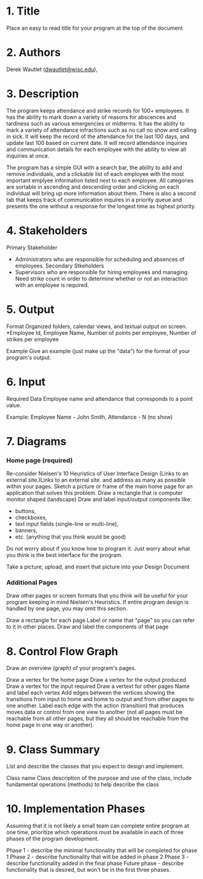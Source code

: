 # 1. Title
Place an easy to read title for your program at the top of the document

# 2. Authors
Derek Wautlet (dwautlet@wisc.edu), 

# 3. Description
 The program keeps attendance and strike records for 100+ employees. It has the ability to mark down a variety of reasons for abscences and tardiness such as various emergencies or midterms. It has the ability to mark a variety of attendance infractions such as no call no show and calling in sick. It will keep the record of the attendance for the last 100 days, and update last 100 based on current date. It will record attendance inquiries and communication details for each employee with the ability to view all inquiries at once.
 
 The program has a simple GUI with a search bar, the ability to add and remove individuals, and a clickable list of each employee with the most important emplyee information listed next to each employee. All categories are sortable in ascending and descending order and clicking on each individual will bring up more information about them. There is also a second tab that keeps track of communication inquires in a priority queue and presents the one without a response for the longest time as highest priority.

# 4. Stakeholders
Primary Stakeholder
* Administrators who are responsible for scheduling and absences of employees.
Secondary Stkeholders
* Supervisors who are responsible for hiring employees and managing. Need strike count in order to determine whether or not an interaction with an employee is required.

# 5. Output
Format
Organized folders, calendar views, and textual output on screen.  
*Employee Id, Employee Name, Number of points per employee, Number of strikes per employee

Example
Give an example (just make up the "data") for the format of your program's output.

# 6. Input
Required Data
Employee name and attendance that corresponds to a point value.

Example: Employee Name - John Smith, Attendance - N (no show)


# 7. Diagrams
### Home page (required)
Re-consider Nielsen's 10 Heuristics of User Interface Design (Links to an external site.)Links to an external site. and address as many as possible within your pages.
Sketch a picture or frame of the main home page for an application that solves this problem. 
Draw a rectangle that is computer monitor shaped (landscape)
Draw and label input/output components like:
* buttons,
* checkboxes,
* text input fields (single-line or multi-line),
* banners,
* etc.  (anything that you think would be good)  

Do not worry about if you know how to program it.  Just worry about what you think is the best interface for the program.

Take a picture, upload, and insert that picture into your Design Document

### Additional Pages
Draw other pages or screen formats that you think will be useful for your program keeping in mind Nielsen's Heuristics.   If entire program design is handled by one page, you may omit this section.

Draw a rectangle for each page
Label or name that "page" so you can refer to it in other places.
Draw and label the components of that page

# 8. Control Flow Graph
Draw an overview (graph) of your program's pages.

Draw a vertex for the home page
Draw a vertex for the output produced
Draw a vertex for the input required
Draw a vertext for other pages
Name and label each vertex
Add edges between the vertices showing the transitions from input to home and home to output and from other pages to one another.
Label each edge with the action (transition) that produces moves data or control from one view to another (not all pages must be reachable from all other pages, but they all should be reachable from the home page in one way or another).

# 9. Class Summary
List and describe the classes that you expect to design and implement.

Class name
Class description of the purpose and use of the class, include fundamental operations (methods) to help describe the class

# 10. Implementation Phases
Assuming that it is not likely a small team can complete entire program at one time, prioritize which operations must be available in each of three phases of the program development.

Phase 1 - describe the minimal functionality that will be completed for phase 1
Phase 2 - describe functionality that will be added in phase 2
Phase 3 - describe functionality added in the final phase
Future phase - describe functionality that is desired, but won't be in the first three phases.
